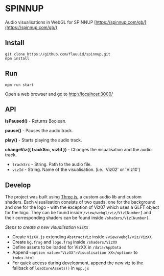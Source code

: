 # SPINNUP

Audio visualisations in WebGL for SPINNUP [https://spinnup.com/gb/](https://spinnup.com/gb/)

Install
-----

```shell
git clone https://github.com/fluuuid/spinnup.git
npm install
```

Run
-----

```shell
npm run start
```
Open a web browser and go to [http://localhost:3000/](http://localhost:3000/)

API
----

**isPaused()** - Returns Boolean.

**pause()** - Pauses the audio track.

**play()** - Starts playing the audio track.

**changeViz({ trackSrc, vizId })** - Changes the visualisation and the audio track.
- `trackSrc` - String. Path to the audio file.
- `vizId` - String. Name of the visualisation. (i.e. 'Viz02' or 'Viz10')


Develop
-----

The project was built using [Three.js](https://threejs.org/), a custom audio lib and custom shaders.
Each visualisation consists of two quads, one for the background and one for the logo - with the exception of Viz07 which uses a GLFT object for the logo.
They can be found inside `/view/webgl/viz/Viz[Number]` and their corresponding shaders can be found inside `/shaders/Viz[Number]`.

*Steps to create a new visualisation `VizXX`*
- Create `VizXX.js` extending `AbstractViz` inside `/view/webgl/viz/VizXX`
- Create `bg.frag` and `logo.frag` inside `/shaders/VizXX`
- Define assets to be loaded for VizXX in `/data/AppData`
- Append `<option value="VizXX">Visualisation XX</option>` to `index.html`
- For quick access during development, append the new viz to the fallback of `loadCoreAssets()` in `App.js` 
